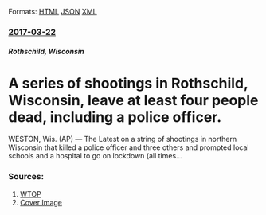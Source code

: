 
Formats: [HTML](/news/2017/03/22/a-series-of-shootings-in-rothschild-wisconsin-leave-at-least-four-people-dead-including-a-police-officer.html)  [JSON](/news/2017/03/22/a-series-of-shootings-in-rothschild-wisconsin-leave-at-least-four-people-dead-including-a-police-officer.json)  [XML](/news/2017/03/22/a-series-of-shootings-in-rothschild-wisconsin-leave-at-least-four-people-dead-including-a-police-officer.xml)  

### [2017-03-22](/news/2017/03/22/index.md)

##### Rothschild, Wisconsin
# A series of shootings in Rothschild, Wisconsin, leave at least four people dead, including a police officer. 

WESTON, Wis. (AP) — The Latest on a string of shootings in northern Wisconsin that killed a police officer and three others and prompted local schools and a hospital to go on lockdown (all times&hellip;


### Sources:

1. [WTOP](http://wtop.com/education/2017/03/the-latest-police-cite-domestic-dispute-in-shooting/)
1. [Cover Image](http://wtop.com/wp-content/uploads/2016/08/og-image.jpg)

